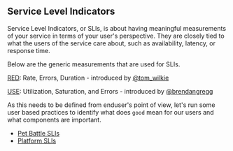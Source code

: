 ## Service Level Indicators
Service Level Indicators, or SLIs, is about having meaningful measurements of your service in terms of your user's perspective. They are closely tied to what the users of the service care about, such as availability, latency, or response time.

Below are the generic measurements that are used for SLIs. 

[RED](https://grafana.com/files/grafanacon_eu_2018/Tom_Wilkie_GrafanaCon_EU_2018.pdf): Rate, Errors, Duration - introduced by [@tom_wilkie](https://twitter.com/tom_wilkie)

[USE](http://www.brendangregg.com/usemethod.html): Utilization, Saturation, and Errors - introduced by [@brendangregg](https://twitter.com/brendangregg)

As this needs to be defined from enduser's point of view, let's run some user based practices to identify what does `good` mean for our users and what components are important.

- [Pet Battle SLIs](4-return-of-the-monitoring/1a-pet-battle.md)
- [Platform SLIs](4-return-of-the-monitoring/1b-platform.md)